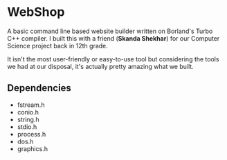 WebShop 
=======
A basic command line based website builder written on Borland's Turbo C++ compiler. I built this with a friend (**Skanda Shekhar**) for our Computer Science project back in 12th grade. 

It isn't the most user-friendly or easy-to-use tool but considering the tools we had at our disposal, it's actually pretty amazing what we built.

Dependencies
------------
* fstream.h
* conio.h
* string.h
* stdio.h
* process.h
* dos.h
* graphics.h



